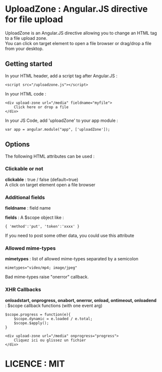 # UploadZone : Angular.JS directive for file upload
UploadZone is an Angular.JS directive allowing you to change an HTML tag to a file upload zone.  
You can click on target element to open a file browser or drag/drop a file from your desktop.

## Getting started

In your HTML header, add a script tag after Angular.JS :  
```
<script src="/uploadzone.js"></script>
```

In your HTML code :  
```
<div upload-zone url="/media" fieldname="myfile">
	Click here or drop a file
</div>
```
In your JS Code, add 'uploadZone' to your app module :
```
var app = angular.module("app", ['uploadZone']);
```

## Options

The following HTML attributes can be used :

### Clickable or not
**clickable** : true / false (default=true)  
A click on target element open a file browser

### Additional fields
**fieldname** : field name

**fields** : A $scope object like :
```
{ 'method':'put', 'token':'xxxx' } 
```
If you need to post some other data, you could use this attribute

### Allowed mime-types
**mimetypes** : list of allowed mime-types separated by a semicolon
```
mimetypes="video/mp4; image/jpeg"
```
Bad mime-types raise "onerror" callback.

### XHR Callbacks
**onloadstart, onprogress, onabort, onerror, onload, ontimeout, onloadend** : $scope callback functions (with one event arg)
```
$scope.progress = function(e){
    $scope.dynamic = e.loaded / e.total;
    $scope.$apply();
}
```
```
<div upload-zone url="/media" onprogress="progress">
    Cliquez ici ou glissez un fichier
</div>
```

# LICENCE : MIT
